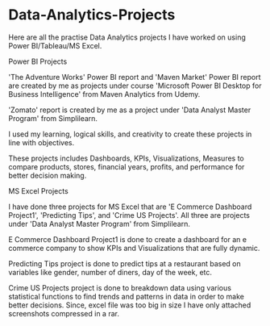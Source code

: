 # Data-Analytics-Projects
Here are all the practise Data Analytics projects I have worked on using Power BI/Tableau/MS Excel.

Power BI Projects

'The Adventure Works' Power BI report and 'Maven Market' Power BI report are created by me as projects under course 'Microsoft Power BI Desktop for Business Intelligence' 
from Maven Analytics from Udemy.

'Zomato' report is created by me as a project under 'Data Analyst Master Program' from Simplilearn.

I used my learning, logical skills, and creativity to create these projects in line with objectives.

These projects includes Dashboards, KPIs, Visualizations, Measures to compare products, stores, financial years, profits, and performance for better decision making.

MS Excel Projects

I have done three projects for MS Excel that are 'E Commerce Dashboard Project1', 'Predicting Tips', and 'Crime US Projects'. All three are projects under 'Data Analyst Master Program' from Simplilearn.

E Commerce Dashboard Project1 is done to create a dashboard for an e commerce company to show KPIs and Visualizations that are fully dynamic.

Predicting Tips project is done to predict tips at a restaurant based on variables like gender, number of diners, day of the week, etc.

Crime US Projects project is done to breakdown data using various statistical functions to find trends and patterns in data in order to make better decisions. Since, excel file was too big in size I have only attached screenshots compressed in a rar.
